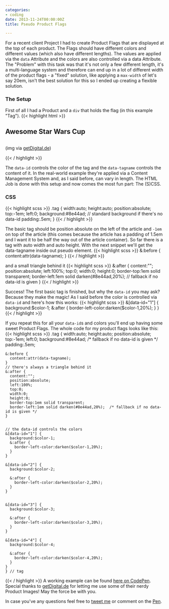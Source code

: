 ```yaml
---
categories:
- coding
date: 2013-11-24T00:00:00Z
title: Pseudo Product Flags

---
```


For a recent client Project I had to create Product Flags that are displayed at the top of each product. The Flags should have different colors and different values (which also have different lengths). The values are applied via the `data` Attribute and the colors are also controlled via a data Attribute. The "Problem" with this task was that it's not only a few different length, it's a multi-language system and therefore can end up in a lot of different width of the product flags - a "fixed" solution, like applying a `max-width` of let's say 20em, isn't the best solution for this so I ended up creating a flexible solution.

### The Setup
First of all I had a Product and a `div` that holds the flag (in this example "Tag").
{{< highlight html >}}
<article>
  <div class="tag" data-id="1" data-tagname="STAR WARS"></div>
  <hgroup>
    <h2>Awesome Star Wars Cup</h2>
      <img src="http://www.getdigital.de/web/getdigital/gfx/products/__generated__resized/1100x1100/R2D2_Relief_Mug_Titel.jpg" alt="" />
  </hgroup>
  <p>(img via <a href="http://www.getdigital.de/R2D2-3D-Relief-Becher.html">getDigital.de</a>)</p>
</article>
{{< / highlight >}}

The `data-id` controls the color of the tag and the `data-tagname` controls the content of it. In the real-world example they're applied via a Content Management System and, as I said before, can vary in length. The HTML Job is done with this setup and now comes the most fun part: The (S)CSS.

### CSS
{{< highlight scss >}}
  .tag {
    width:auto;
    height:auto;
    position:absolute;
    top:-1em;
    left:0;
    background:#8e44ad; // standard background if there's no data-id
    padding:.5em;
}
{{< / highlight >}}

The basic tag should be position absolute on the left of the article and `-1em` on top of the article (this comes because the article has a padding of 1.5em and I want it to be half the way out of the article container). So far there is a tag with auto width and auto height. With the next snippet we'll get the data-tagname inside out pseudo element.
{{< highlight scss >}}
    &:before {
      content:attr(data-tagname);
    } 
{{< / highlight >}}

and a small triangle behind it
{{< highlight scss >}}
    &:after {
      content:"";
      position:absolute;
      left:100%;
      top:0;
      width:0;
      height:0;
      border-top:1em solid transparent;
      border-left:1em solid darken(#8e44ad,20%); // fallback if no data-id is given
    } 
{{< / highlight >}}

Success! The first basic tag is finished, but why the `data-id` you may ask? Because they make the magic! As I said before the color is controlled via `data-id` and here's how this works:
{{< highlight scss >}}
&[data-id="1"] {
  background:$color-1;
    &:after {
      border-left-color:darken($color-1,20%);
  }
} 
{{< / highlight >}}

If you repeat this for all your `data-id`s and colors you'll end up having some sweet Product Flags. The whole code for my product flags looks like this: 
{{< highlight scss >}}
  .tag {
    width:auto;
    height:auto;
    position:absolute;
    top:-1em;
    left:0; 
    background:#8e44ad; /* fallback if no data-id is given */
    padding:.5em;
    
    &:before {
      content:attr(data-tagname);
    }
    // there's always a triangle behind it
    &:after {
      content:"";
      position:absolute;
      left:100%;
      top:0;
      width:0;
      height:0;
      border-top:1em solid transparent;
      border-left:1em solid darken(#8e44ad,20%);  /* fallback if no data-id is given */
    } 
    
  
    // the data-id controls the colors
    &[data-id="1"] {
      background:$color-1;
      &:after {
        border-left-color:darken($color-1,20%);
      }
    }
    
    &[data-id="2"] {
      background:$color-2;
      
      &:after {
        border-left-color:darken($color-2,20%);
      }
    }
    
    
    &[data-id="3"] {
      background:$color-3;
      
      &:after {
        border-left-color:darken($color-3,20%);
      }
    }
    
    &[data-id="4"] {
      background:$color-4;
      
      &:after {
        border-left-color:darken($color-4,20%);
      }
    }
    } // tag 
{{< / highlight >}}
A working example can be found [here on CodePen](http://codepen.io/kevingimbel/pen/Hpazh). Special thanks to [getDigital.de](http://getdigital.de) for letting me use some of their nerdy Product Images! May the force be with you.

In case you've any questions feel free to [tweet me](http://twitter.com/_kevinatari) or comment on the [Pen](http://codepen.io/kevingimbel/pen/Hpazh).
